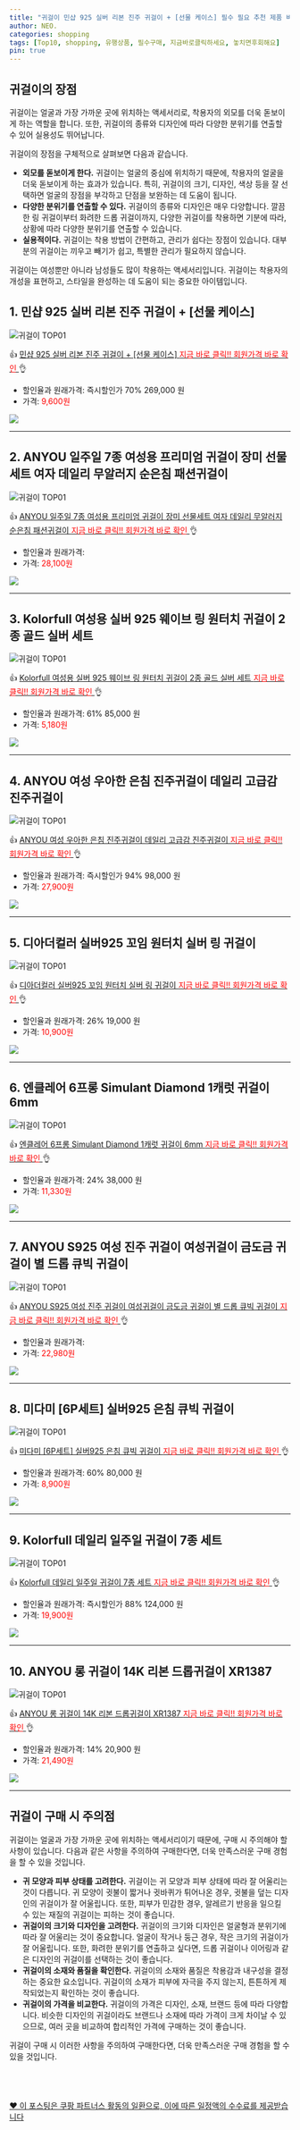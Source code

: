 ```yaml
---
title: "귀걸이 민샵 925 실버 리본 진주 귀걸이 + [선물 케이스] 필수 필요 추천 제품 비교 최저 가격 비교 장점 구매 후기 구매평"
author: NEO.
categories: shopping
tags: [Top10, shopping, 유행상품, 필수구매, 지금바로클릭하세요, 놓치면후회해요]
pin: true
---
```

## 귀걸이의 장점

귀걸이는 얼굴과 가장 가까운 곳에 위치하는 액세서리로, 착용자의 외모를 더욱 돋보이게 하는 역할을 합니다. 또한, 귀걸이의 종류와 디자인에 따라 다양한 분위기를 연출할 수 있어 실용성도 뛰어납니다.

귀걸이의 장점을 구체적으로 살펴보면 다음과 같습니다.

* **외모를 돋보이게 한다.** 귀걸이는 얼굴의 중심에 위치하기 때문에, 착용자의 얼굴을 더욱 돋보이게 하는 효과가 있습니다. 특히, 귀걸이의 크기, 디자인, 색상 등을 잘 선택하면 얼굴의 장점을 부각하고 단점을 보완하는 데 도움이 됩니다.
* **다양한 분위기를 연출할 수 있다.** 귀걸이의 종류와 디자인은 매우 다양합니다. 깔끔한 링 귀걸이부터 화려한 드롭 귀걸이까지, 다양한 귀걸이를 착용하면 기분에 따라, 상황에 따라 다양한 분위기를 연출할 수 있습니다.
* **실용적이다.** 귀걸이는 착용 방법이 간편하고, 관리가 쉽다는 장점이 있습니다. 대부분의 귀걸이는 끼우고 빼기가 쉽고, 특별한 관리가 필요하지 않습니다.

귀걸이는 여성뿐만 아니라 남성들도 많이 착용하는 액세서리입니다. 귀걸이는 착용자의 개성을 표현하고, 스타일을 완성하는 데 도움이 되는 중요한 아이템입니다.

   

## 1. 민샵 925 실버 리본 진주 귀걸이 + [선물 케이스]

![귀걸이 TOP01](https://thumbnail10.coupangcdn.com/thumbnails/remote/490x490ex/image/vendor_inventory/46c3/c361e4c91f9dfcd1d50d151c31b3e675433ee3de1ab0fc1934a24dbe49b6.jpg)


👍 [민샵 925 실버 리본 진주 귀걸이 + [선물 케이스] <font color=red> 지금 바로 클릭!! 회원가격 바로 확인 </font> ](https://link.coupang.com/re/AFFSDP?lptag=AF3617701&subid=GithubCoopas&pageKey=7712956568&traceid=V0-153&itemId=20679855770&vendorItemId=87672099235) 👌 


- 할인율과 원래가격: 즉시할인가 70%  269,000   원
- 가격: <span style='color:red'>9,600원</span>

[![](/discount_price.png)](https://link.coupang.com/re/AFFSDP?lptag=AF3617701&subid=GithubCoopas&pageKey=7712956568&traceid=V0-153&itemId=20679855770&vendorItemId=87672099235)

---


   

## 2. ANYOU 일주일 7종 여성용 프리미엄 귀걸이 장미 선물세트 여자 데일리 무알러지 순은침 패션귀걸이

![귀걸이 TOP01](https://thumbnail6.coupangcdn.com/thumbnails/remote/490x490ex/image/vendor_inventory/28e9/022d570c2def3d8ec031c0f12eb65f9355680b09c162081151bf675d6ec3.jpg)


👍 [ANYOU 일주일 7종 여성용 프리미엄 귀걸이 장미 선물세트 여자 데일리 무알러지 순은침 패션귀걸이 <font color=red> 지금 바로 클릭!! 회원가격 바로 확인 </font> ](https://link.coupang.com/re/AFFSDP?lptag=AF3617701&subid=GithubCoopas&pageKey=7095313991&traceid=V0-153&itemId=17693624924&vendorItemId=87247252042) 👌 


- 할인율과 원래가격: 
- 가격: <span style='color:red'>28,100원</span>

[![](/discount_price.png)](https://link.coupang.com/re/AFFSDP?lptag=AF3617701&subid=GithubCoopas&pageKey=7095313991&traceid=V0-153&itemId=17693624924&vendorItemId=87247252042)

---


   

## 3. Kolorfull 여성용 실버 925 웨이브 링 원터치 귀걸이 2종 골드 실버 세트

![귀걸이 TOP01](https://thumbnail8.coupangcdn.com/thumbnails/remote/490x490ex/image/vendor_inventory/8403/8f5f246c414433afa4398f54a63456e166eb95c0035f7ac66114ccccc5f2.png)


👍 [Kolorfull 여성용 실버 925 웨이브 링 원터치 귀걸이 2종 골드 실버 세트 <font color=red> 지금 바로 클릭!! 회원가격 바로 확인 </font> ](https://link.coupang.com/re/AFFSDP?lptag=AF3617701&subid=GithubCoopas&pageKey=7565371909&traceid=V0-153&itemId=19940651080&vendorItemId=86330756887) 👌 


- 할인율과 원래가격: 61%  85,000   원
- 가격: <span style='color:red'>5,180원</span>

[![](/discount_price.png)](https://link.coupang.com/re/AFFSDP?lptag=AF3617701&subid=GithubCoopas&pageKey=7565371909&traceid=V0-153&itemId=19940651080&vendorItemId=86330756887)

---


   

## 4. ANYOU 여성 우아한 은침 진주귀걸이 데일리 고급감 진주귀걸이

![귀걸이 TOP01](https://thumbnail6.coupangcdn.com/thumbnails/remote/490x490ex/image/vendor_inventory/ff68/220ee388953ac8d38163ebc901fa1709005c3d16c78f2995faf422abe2ae.jpg)


👍 [ANYOU 여성 우아한 은침 진주귀걸이 데일리 고급감 진주귀걸이 <font color=red> 지금 바로 클릭!! 회원가격 바로 확인 </font> ](https://link.coupang.com/re/AFFSDP?lptag=AF3617701&subid=GithubCoopas&pageKey=7553783157&traceid=V0-153&itemId=19885263753&vendorItemId=87287880505) 👌 


- 할인율과 원래가격: 즉시할인가 94%  98,000   원
- 가격: <span style='color:red'>27,900원</span>

[![](/discount_price.png)](https://link.coupang.com/re/AFFSDP?lptag=AF3617701&subid=GithubCoopas&pageKey=7553783157&traceid=V0-153&itemId=19885263753&vendorItemId=87287880505)

---


   

## 5. 디아더컬러 실버925 꼬임 원터치 실버 링 귀걸이

![귀걸이 TOP01](https://thumbnail6.coupangcdn.com/thumbnails/remote/490x490ex/image/retail/images/2300415711099676-22998535-3698-4652-a4c5-570e04758f41.jpg)


👍 [디아더컬러 실버925 꼬임 원터치 실버 링 귀걸이 <font color=red> 지금 바로 클릭!! 회원가격 바로 확인 </font> ](https://link.coupang.com/re/AFFSDP?lptag=AF3617701&subid=GithubCoopas&pageKey=6713086162&traceid=V0-153&itemId=15591971275&vendorItemId=82810858916) 👌 


- 할인율과 원래가격: 26%  19,000   원
- 가격: <span style='color:red'>10,900원</span>

[![](/discount_price.png)](https://link.coupang.com/re/AFFSDP?lptag=AF3617701&subid=GithubCoopas&pageKey=6713086162&traceid=V0-153&itemId=15591971275&vendorItemId=82810858916)

---


   

## 6. 엔클레어 6프롱 Simulant Diamond 1캐럿 귀걸이 6mm

![귀걸이 TOP01](https://thumbnail6.coupangcdn.com/thumbnails/remote/490x490ex/image/retail/images/1927568860652566-797d19d7-7760-4ec6-9eac-9cb5af2a8726.jpg)


👍 [엔클레어 6프롱 Simulant Diamond 1캐럿 귀걸이 6mm <font color=red> 지금 바로 클릭!! 회원가격 바로 확인 </font> ](https://link.coupang.com/re/AFFSDP?lptag=AF3617701&subid=GithubCoopas&pageKey=7316877573&traceid=V0-153&itemId=18757308625&vendorItemId=85889191977) 👌 


- 할인율과 원래가격: 24%  38,000   원
- 가격: <span style='color:red'>11,330원</span>

[![](/discount_price.png)](https://link.coupang.com/re/AFFSDP?lptag=AF3617701&subid=GithubCoopas&pageKey=7316877573&traceid=V0-153&itemId=18757308625&vendorItemId=85889191977)

---


   

## 7. ANYOU S925 여성 진주 귀걸이 여성귀걸이 금도금 귀걸이 별 드롭 큐빅 귀걸이

![귀걸이 TOP01](https://thumbnail7.coupangcdn.com/thumbnails/remote/490x490ex/image/vendor_inventory/0e6f/bdfd0fddac43538a3d9a34e483ee455fbb151819b42ee4cecbfb575b9ada.jpg)


👍 [ANYOU S925 여성 진주 귀걸이 여성귀걸이 금도금 귀걸이 별 드롭 큐빅 귀걸이 <font color=red> 지금 바로 클릭!! 회원가격 바로 확인 </font> ](https://link.coupang.com/re/AFFSDP?lptag=AF3617701&subid=GithubCoopas&pageKey=7614984926&traceid=V0-153&itemId=20176399225&vendorItemId=87688001371) 👌 


- 할인율과 원래가격: 
- 가격: <span style='color:red'>22,980원</span>

[![](/discount_price.png)](https://link.coupang.com/re/AFFSDP?lptag=AF3617701&subid=GithubCoopas&pageKey=7614984926&traceid=V0-153&itemId=20176399225&vendorItemId=87688001371)

---


   

## 8. 미다미 [6P세트] 실버925 은침 큐빅 귀걸이

![귀걸이 TOP01](https://thumbnail7.coupangcdn.com/thumbnails/remote/490x490ex/image/vendor_inventory/43f1/c0441d70709600fbea35d9d4d8c92f1e3de6a064ae8e8f24ef2f394d58c5.jpg)


👍 [미다미 [6P세트] 실버925 은침 큐빅 귀걸이 <font color=red> 지금 바로 클릭!! 회원가격 바로 확인 </font> ](https://link.coupang.com/re/AFFSDP?lptag=AF3617701&subid=GithubCoopas&pageKey=7278766133&traceid=V0-153&itemId=18579034204&vendorItemId=85715746457) 👌 


- 할인율과 원래가격: 60%  80,000   원
- 가격: <span style='color:red'>8,900원</span>

[![](/discount_price.png)](https://link.coupang.com/re/AFFSDP?lptag=AF3617701&subid=GithubCoopas&pageKey=7278766133&traceid=V0-153&itemId=18579034204&vendorItemId=85715746457)

---


   

## 9. Kolorfull 데일리 일주일 귀걸이 7종 세트

![귀걸이 TOP01](https://thumbnail7.coupangcdn.com/thumbnails/remote/490x490ex/image/rs_quotation_api/kwfhodnx/e9ff618694534f0682828ea18aa1c4a8.jpg)


👍 [Kolorfull 데일리 일주일 귀걸이 7종 세트 <font color=red> 지금 바로 클릭!! 회원가격 바로 확인 </font> ](https://link.coupang.com/re/AFFSDP?lptag=AF3617701&subid=GithubCoopas&pageKey=7648788672&traceid=V0-153&itemId=20345791926&vendorItemId=87430441765) 👌 


- 할인율과 원래가격: 즉시할인가 88%  124,000   원
- 가격: <span style='color:red'>19,900원</span>

[![](/discount_price.png)](https://link.coupang.com/re/AFFSDP?lptag=AF3617701&subid=GithubCoopas&pageKey=7648788672&traceid=V0-153&itemId=20345791926&vendorItemId=87430441765)

---


   

## 10. ANYOU 롱 귀걸이 14K 리본 드롭귀걸이 XR1387

![귀걸이 TOP01](https://thumbnail7.coupangcdn.com/thumbnails/remote/490x490ex/image/vendor_inventory/f1a2/64936e5eb731cc62d535b7b2f1e061d20b4a5210a15db020c9d6ed984b7e.jpg)


👍 [ANYOU 롱 귀걸이 14K 리본 드롭귀걸이 XR1387 <font color=red> 지금 바로 클릭!! 회원가격 바로 확인 </font> ](https://link.coupang.com/re/AFFSDP?lptag=AF3617701&subid=GithubCoopas&pageKey=7343754645&traceid=V0-153&itemId=18881794037&vendorItemId=86010224551) 👌 


- 할인율과 원래가격: 14%  20,900   원
- 가격: <span style='color:red'>21,490원</span>

[![](/discount_price.png)](https://link.coupang.com/re/AFFSDP?lptag=AF3617701&subid=GithubCoopas&pageKey=7343754645&traceid=V0-153&itemId=18881794037&vendorItemId=86010224551)

---
## 귀걸이 구매 시 주의점

귀걸이는 얼굴과 가장 가까운 곳에 위치하는 액세서리이기 때문에, 구매 시 주의해야 할 사항이 있습니다. 다음과 같은 사항을 주의하여 구매한다면, 더욱 만족스러운 구매 경험을 할 수 있을 것입니다.

* **귀 모양과 피부 상태를 고려한다.** 귀걸이는 귀 모양과 피부 상태에 따라 잘 어울리는 것이 다릅니다. 귀 모양이 귓불이 짧거나 귓바퀴가 튀어나온 경우, 귓불을 덮는 디자인의 귀걸이가 잘 어울립니다. 또한, 피부가 민감한 경우, 알레르기 반응을 일으킬 수 있는 재질의 귀걸이는 피하는 것이 좋습니다.
* **귀걸이의 크기와 디자인을 고려한다.** 귀걸이의 크기와 디자인은 얼굴형과 분위기에 따라 잘 어울리는 것이 중요합니다. 얼굴이 작거나 둥근 경우, 작은 크기의 귀걸이가 잘 어울립니다. 또한, 화려한 분위기를 연출하고 싶다면, 드롭 귀걸이나 이어링과 같은 디자인의 귀걸이를 선택하는 것이 좋습니다.
* **귀걸이의 소재와 품질을 확인한다.** 귀걸이의 소재와 품질은 착용감과 내구성을 결정하는 중요한 요소입니다. 귀걸이의 소재가 피부에 자극을 주지 않는지, 튼튼하게 제작되었는지 확인하는 것이 좋습니다.
* **귀걸이의 가격을 비교한다.** 귀걸이의 가격은 디자인, 소재, 브랜드 등에 따라 다양합니다. 비슷한 디자인의 귀걸이라도 브랜드나 소재에 따라 가격이 크게 차이날 수 있으므로, 여러 곳을 비교하여 합리적인 가격에 구매하는 것이 좋습니다.

귀걸이 구매 시 이러한 사항을 주의하여 구매한다면, 더욱 만족스러운 구매 경험을 할 수 있을 것입니다.<br><br><br><br><br> [ ❤  이 포스팅은 쿠팡 파트너스 활동의 일환으로, 이에 따른 일정액의 수수료를 제공받습니다](https://link.coupang.com/a/bcEFyh)